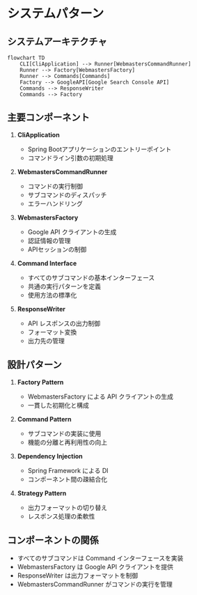 # システムパターン

## システムアーキテクチャ
```mermaid
flowchart TD
    CLI[CliApplication] --> Runner[WebmastersCommandRunner]
    Runner --> Factory[WebmastersFactory]
    Runner --> Commands[Commands]
    Factory --> GoogleAPI[Google Search Console API]
    Commands --> ResponseWriter
    Commands --> Factory
```

## 主要コンポーネント
1. **CliApplication**
   - Spring Bootアプリケーションのエントリーポイント
   - コマンドライン引数の初期処理

2. **WebmastersCommandRunner**
   - コマンドの実行制御
   - サブコマンドのディスパッチ
   - エラーハンドリング

3. **WebmastersFactory**
   - Google API クライアントの生成
   - 認証情報の管理
   - APIセッションの制御

4. **Command Interface**
   - すべてのサブコマンドの基本インターフェース
   - 共通の実行パターンを定義
   - 使用方法の標準化

5. **ResponseWriter**
   - API レスポンスの出力制御
   - フォーマット変換
   - 出力先の管理

## 設計パターン
1. **Factory Pattern**
   - WebmastersFactory による API クライアントの生成
   - 一貫した初期化と構成

2. **Command Pattern**
   - サブコマンドの実装に使用
   - 機能の分離と再利用性の向上

3. **Dependency Injection**
   - Spring Framework による DI
   - コンポーネント間の疎結合化

4. **Strategy Pattern**
   - 出力フォーマットの切り替え
   - レスポンス処理の柔軟性

## コンポーネントの関係
- すべてのサブコマンドは Command インターフェースを実装
- WebmastersFactory は Google API クライアントを提供
- ResponseWriter は出力フォーマットを制御
- WebmastersCommandRunner がコマンドの実行を管理